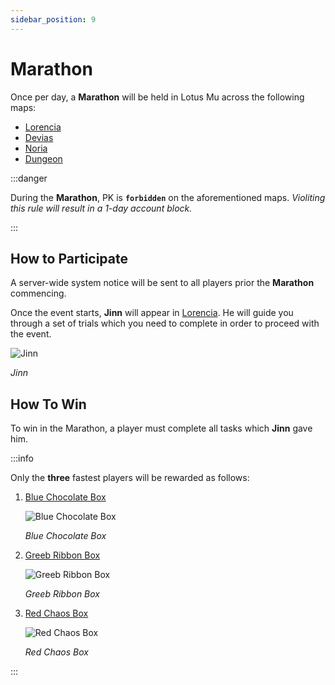 ```yaml
---
sidebar_position: 9
---
```


# Marathon

Once per day, a **Marathon** will be held in Lotus Mu across the following maps:

- [Lorencia](/maps/lorencia)
- [Devias](/maps/devias)
- [Noria](/maps/noria)
- [Dungeon](/maps/dungeon)

:::danger

During the **Marathon**, PK is **`forbidden`** on the aforementioned maps.
_Violiting this rule will result in a 1-day account block._

:::

## How to Participate

A server-wide system notice will be sent to all players prior the **Marathon** commencing.

Once the event starts, **Jinn** will appear in [Lorencia](/maps/lorencia). He will guide you through a set of trials which you need to complete in order to proceed with the event.

![Jinn](/img/npc/jinn.png)

_Jinn_

## How To Win

To win in the Marathon, a player must complete all tasks which **Jinn** gave him.

:::info

Only the **three** fastest players will be rewarded as follows:

1. [Blue Chocolate Box](/items/item-bags/exc/blue-chocolate-box/)

   ![Blue Chocolate Box](/img/items/item-bags/blue-chocolate-box.png)

   _Blue Chocolate Box_

2. [Greeb Ribbon Box](/items/item-bags/exc/green-ribbon-box/)

   ![Greeb Ribbon Box](/img/items/item-bags/box-of-green-ribbon.png)

   _Greeb Ribbon Box_

3. [Red Chaos Box](/items/item-bags/exc/red-chaos-box/)

   ![Red Chaos Box](/img/items/item-bags/red-chaos-box.png)

   _Red Chaos Box_

:::
